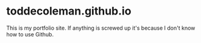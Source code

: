 # toddecoleman.github.io

This is my portfolio site. If anything is screwed up it's because I don't know how to use Github.
